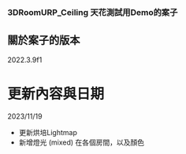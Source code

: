 ### 3DRoomURP_Ceiling 天花測試用Demo的案子  
## 關於案子的版本  
2022.3.9f1  
# 更新內容與日期
2023/11/19
 - 更新烘培Lightmap
 - 新增燈光 (mixed) 在各個房間，以及顏色
